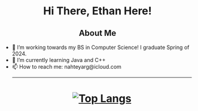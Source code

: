 <html>

<h1 align="center">
    Hi There, Ethan Here!
</h1>


<h2 align="center"> About Me</h2>
<ul>
<li> 🔭 I’m working towards my BS in Computer Science! I graduate Spring of 2024. </li>

<li> 🌱 I’m currently learning Java and C++ </li>
    
<li> 📫 How to reach me: nahteyarg@icloud.com </li>

<hr />
<h1 align="center">

[![Top Langs](https://github-readme-stats.vercel.app/api/top-langs/?username=eef-g&count_private=true&theme=gruvbox&langs_count=5)](https://github.com/anuraghazra/github-readme-stats)
</h1>
</html>
